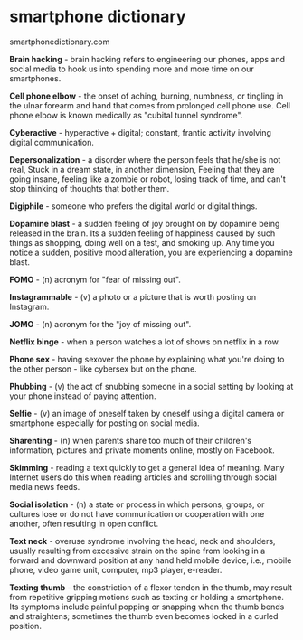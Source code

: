 # smartphone dictionary

smartphonedictionary.com

__Brain hacking__ - brain hacking refers to engineering our phones, apps and social media to hook us into spending more and more time on our smartphones.

__Cell phone elbow__ - the onset of aching, burning, numbness, or tingling in the ulnar forearm and hand that comes from prolonged cell phone use. Cell phone elbow is known medically as "cubital tunnel syndrome".

__Cyberactive__ - hyperactive + digital; constant, frantic activity involving digital communication.

__Depersonalization__ - a disorder where the person feels that he/she is not real, Stuck in a dream state, in another dimension, Feeling that they are going insane, feeling like a zombie or robot, losing track of time, and can't stop thinking of thoughts that bother them.

__Digiphile__ - someone who prefers the digital world or digital things.

__Dopamine blast__ - a sudden feeling of joy brought on by dopamine being released in the brain. Its a sudden feeling of happiness caused by such things as shopping, doing well on a test, and smoking up. Any time you notice a sudden, positive mood alteration, you are experiencing a dopamine blast.

__FOMO__ - (n) acronym for "fear of missing out".

__Instagrammable__ - (v) a photo or a picture that is worth posting on Instagram.

__JOMO__ - (n) acronym for the "joy of missing out".

__Netflix binge__ - when a person watches a lot of shows on netflix in a row.

__Phone sex__ - having sexover the phone by explaining what you're doing to the other person - like cybersex but on the phone.

__Phubbing__ - (v) the act of snubbing someone in a social setting by looking at your phone instead of paying attention.

__Selfie__ - (v) an image of oneself taken by oneself using a digital camera or smartphone especially for posting on social media.

__Sharenting__ - (n) when parents share too much of their children's information, pictures and private moments online, mostly on Facebook.

__Skimming__ - reading a text quickly to get a general idea of meaning. Many Internet users do this when reading articles and scrolling through social media news feeds. 

__Social isolation__ - (n) a state or process in which persons, groups, or cultures lose or do not have communication or cooperation with one another, often resulting in open conflict.

__Text neck__ - overuse syndrome involving the head, neck and shoulders, usually resulting from excessive strain on the spine from looking in a forward and downward position at any hand held mobile device, i.e., mobile phone, video game unit, computer, mp3 player, e-reader.

__Texting thumb__ - the constriction of a flexor tendon in the thumb, may result from repetitive gripping motions such as texting or holding a smartphone. Its symptoms include painful popping or snapping when the thumb bends and straightens; sometimes the thumb even becomes locked in a curled position.
